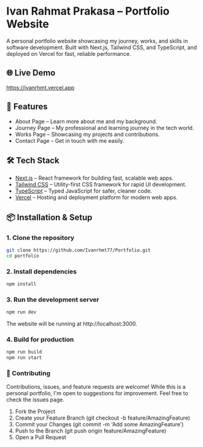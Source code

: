 # Ivan Rahmat Prakasa – Portfolio Website

A personal portfolio website showcasing my journey, works, and skills in software development.
Built with Next.js, Tailwind CSS, and TypeScript, and deployed on Vercel for fast, reliable performance.

## 🌐 Live Demo

https://ivanrhmt.vercel.app

## 📖 Features

- About Page – Learn more about me and my background.
- Journey Page – My professional and learning journey in the tech world.
- Works Page – Showcasing my projects and contributions.
- Contact Page – Get in touch with me easily.

## 🛠 Tech Stack

- [Next.js](https://nextjs.org/) – React framework for building fast, scalable web apps.
- [Tailwind CSS](https://tailwindcss.com/) – Utility-first CSS framework for rapid UI development.
- [TypeScript](https://www.typescriptlang.org/) – Typed JavaScript for safer, cleaner code.
- [Vercel](https://vercel.com/) – Hosting and deployment platform for modern web apps.

## 📦 Installation & Setup

### 1. Clone the repository

```bash
git clone https://github.com/Ivanrhmt77/Portfolio.git
cd portfolio
```

### 2. Install dependencies

```bash
npm install
```

### 3. Run the development server

```bash
npm run dev
```

The website will be running at http://localhost:3000.

### 4. Build for production

```bash
npm run build
npm run start
```

### 🤝 Contributing
Contributions, issues, and feature requests are welcome! While this is a personal portfolio, I'm open to suggestions for improvement. Feel free to check the issues page.
1. Fork the Project
2. Create your Feature Branch (git checkout -b feature/AmazingFeature)
3. Commit your Changes (git commit -m 'Add some AmazingFeature')
4. Push to the Branch (git push origin feature/AmazingFeature)
5. Open a Pull Request

